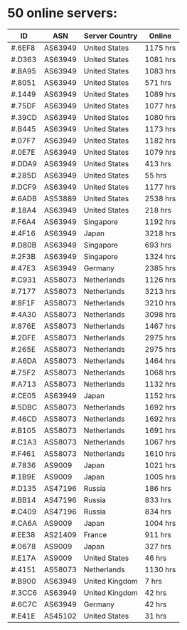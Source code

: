 # 50 online servers:

| ID | ASN | Server Country | Online |
| ------ | ------ | ------ | ------ |
| #.6EF8 | AS63949 | United States | 1175 hrs |
| #.D363 | AS63949 | United States | 1081 hrs |
| #.BA95 | AS63949 | United States | 1083 hrs |
| #.8051 | AS63949 | United States | 571 hrs |
| #.1449 | AS63949 | United States | 1089 hrs |
| #.75DF | AS63949 | United States | 1077 hrs |
| #.39CD | AS63949 | United States | 1080 hrs |
| #.B445 | AS63949 | United States | 1173 hrs |
| #.07F7 | AS63949 | United States | 1182 hrs |
| #.0E7E | AS63949 | United States | 1079 hrs |
| #.DDA9 | AS63949 | United States | 413 hrs |
| #.285D | AS63949 | United States | 55 hrs |
| #.DCF9 | AS63949 | United States | 1177 hrs |
| #.6ADB | AS53889 | United States | 2538 hrs |
| #.18A4 | AS63949 | United States | 218 hrs |
| #.F6A4 | AS63949 | Singapore | 1192 hrs |
| #.4F16 | AS63949 | Japan | 3218 hrs |
| #.D80B | AS63949 | Singapore | 693 hrs |
| #.2F3B | AS63949 | Singapore | 1324 hrs |
| #.47E3 | AS63949 | Germany | 2385 hrs |
| #.C931 | AS58073 | Netherlands | 1126 hrs |
| #.7177 | AS58073 | Netherlands | 3213 hrs |
| #.8F1F | AS58073 | Netherlands | 3210 hrs |
| #.4A30 | AS58073 | Netherlands | 3098 hrs |
| #.876E | AS58073 | Netherlands | 1467 hrs |
| #.2DFE | AS58073 | Netherlands | 2975 hrs |
| #.265E | AS58073 | Netherlands | 2975 hrs |
| #.A6DA | AS58073 | Netherlands | 1464 hrs |
| #.75F2 | AS58073 | Netherlands | 1068 hrs |
| #.A713 | AS58073 | Netherlands | 1132 hrs |
| #.CE05 | AS63949 | Japan | 1152 hrs |
| #.5DBC | AS58073 | Netherlands | 1692 hrs |
| #.46CD | AS58073 | Netherlands | 1692 hrs |
| #.B105 | AS58073 | Netherlands | 1691 hrs |
| #.C1A3 | AS58073 | Netherlands | 1067 hrs |
| #.F461 | AS58073 | Netherlands | 1610 hrs |
| #.7836 | AS9009 | Japan | 1021 hrs |
| #.1B9E | AS9009 | Japan | 1005 hrs |
| #.D135 | AS47196 | Russia | 186 hrs |
| #.BB14 | AS47196 | Russia | 833 hrs |
| #.C409 | AS47196 | Russia | 834 hrs |
| #.CA6A | AS9009 | Japan | 1004 hrs |
| #.EE38 | AS21409 | France | 911 hrs |
| #.0678 | AS9009 | Japan | 327 hrs |
| #.E17A | AS9009 | United States | 46 hrs |
| #.4151 | AS58073 | Netherlands | 1130 hrs |
| #.B900 | AS63949 | United Kingdom | 7 hrs |
| #.3CC6 | AS63949 | United Kingdom | 42 hrs |
| #.6C7C | AS63949 | Germany | 42 hrs |
| #.E41E | AS45102 | United States | 31 hrs |

